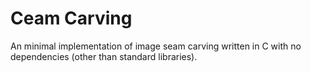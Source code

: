 # Ceam Carving
An minimal implementation of image seam carving written in C with no dependencies (other than standard libraries).
